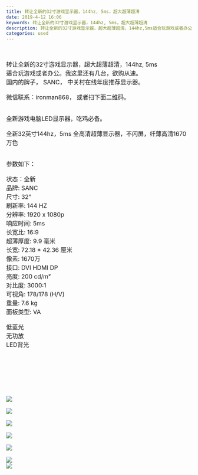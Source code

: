 ```yaml
---
title: 转让全新的32寸游戏显示器，144hz, 5ms，超大超薄超清
date: 2019-4-12 16:06
keywords: 转让全新的32寸游戏显示器，144hz, 5ms，超大超薄超清
description: 转让全新的32寸游戏显示器，超大超薄超清，144hz,5ms适合玩游戏或者办公。我这里还有几台，欲购从速。国内的牌子，SANC，中关村在线年度推荐显示器。微信联系：ironman868，或者扫下面二维码。全新游戏电脑LED显示器，吃鸡必备。
categories: used
---
```

<td class="t_f" id="postmessage_3474995">

<br/>
<br/>
<font style="font-size:16px">转让全新的32寸游戏显示器，超大超薄超清，144hz, 5ms</font><br/>
<font style="font-size:16px">适合玩游戏或者办公。我这里还有几台，欲购从速。</font><br/>
<font style="font-size:16px">国内的牌子， SANC， 中关村在线年度推荐显示器。</font><br/>
<br/>
<font style="font-size:16px">微信联系：ironman868， 或者扫下面二维码。</font><br/>
<br/>
<br/>
<font style="font-size:16px">全新游戏电脑LED显示器，吃鸡必备。</font><br/>
<br/>
<font style="font-size:16px">全新32英寸144hz，5ms 全高清超薄显示器，不闪屏，纤薄高清1670万色</font><br/>
<br/>
<br/>
<font style="font-size:16px">参数如下：</font><br/>
<br/>
<font style="font-size:16px">状态：全新</font><br/>
<font style="font-size:16px">品牌: SANC </font><br/>
<font style="font-size:16px">尺寸: 32"</font><br/>
<font style="font-size:16px">刷新率: 144 HZ</font><br/>
<font style="font-size:16px">分辨率: 1920 x 1080p</font><br/>
<font style="font-size:16px">响应时间: 5ms</font><br/>
<font style="font-size:16px">长宽比: 16:9</font><br/>
<font style="font-size:16px">超薄厚度: 9.9 毫米</font><br/>
<font style="font-size:16px">长宽: 72.18 * 42.36 厘米</font><br/>
<font style="font-size:16px">像素: 1670万</font><br/>
<font style="font-size:16px">接口: DVI HDMI DP</font><br/>
<font style="font-size:16px">亮度: 200 cd/m²</font><br/>
<font style="font-size:16px">对比度: 3000:1</font><br/>
<font style="font-size:16px">可视角: 178/178 (H/V)</font><br/>
<font style="font-size:16px">重量: 7.6 kg</font><br/>
<font style="font-size:16px">面板类型: VA</font><br/>
<br/>
<font style="font-size:16px">低蓝光</font><br/>
<font style="font-size:16px">无功放</font><br/>
<font style="font-size:16px">LED背光</font><br/>
<br/>
<font style="font-size:16px"><br/>
</font><br/>
<font style="font-size:16px"><br/>
</font><br/>
<font style="font-size:16px"><br/>
</font><br/>

<img aid="1138715" data-cf-modified-4fc25364b740b94260bd6db3-="" file="data/attachment/forum/201904/12/160602ollchok2kcoppocl.jpg.thumb.jpg" id="aimg_1138715" inpost="1" onclick="" onmouseover="" src="http://www.flw.ph/data/attachment/forum/201904/12/160602ollchok2kcoppocl.jpg" style="cursor:pointer" zoomfile="data/attachment/forum/201904/12/160602ollchok2kcoppocl.jpg"/>


<br/>
<br/>

<img aid="1138709" data-cf-modified-4fc25364b740b94260bd6db3-="" file="data/attachment/forum/201904/12/160539z4prkjjrovj4rrep.jpg.thumb.jpg" id="aimg_1138709" inpost="1" onclick="" onmouseover="" src="http://www.flw.ph/data/attachment/forum/201904/12/160539z4prkjjrovj4rrep.jpg" style="cursor:pointer" zoomfile="data/attachment/forum/201904/12/160539z4prkjjrovj4rrep.jpg"/>


<br/>
<br/>

<img aid="1138710" data-cf-modified-4fc25364b740b94260bd6db3-="" file="data/attachment/forum/201904/12/160543zykituse7s7jcool.jpg.thumb.jpg" id="aimg_1138710" inpost="1" onclick="" onmouseover="" src="http://www.flw.ph/data/attachment/forum/201904/12/160543zykituse7s7jcool.jpg" style="cursor:pointer" zoomfile="data/attachment/forum/201904/12/160543zykituse7s7jcool.jpg"/>


<br/>
<br/>

<img aid="1138711" data-cf-modified-4fc25364b740b94260bd6db3-="" file="data/attachment/forum/201904/12/160548xafsiuaimmtg15li.jpg.thumb.jpg" id="aimg_1138711" inpost="1" onclick="" onmouseover="" src="http://www.flw.ph/data/attachment/forum/201904/12/160548xafsiuaimmtg15li.jpg" style="cursor:pointer" zoomfile="data/attachment/forum/201904/12/160548xafsiuaimmtg15li.jpg"/>


<br/>
<br/>

<img aid="1138712" data-cf-modified-4fc25364b740b94260bd6db3-="" file="data/attachment/forum/201904/12/160556vro3zhionp660i5l.jpg.thumb.jpg" id="aimg_1138712" inpost="1" onclick="" onmouseover="" src="http://www.flw.ph/data/attachment/forum/201904/12/160556vro3zhionp660i5l.jpg" style="cursor:pointer" zoomfile="data/attachment/forum/201904/12/160556vro3zhionp660i5l.jpg"/>


<br/>
<br/>

<img aid="1138714" data-cf-modified-4fc25364b740b94260bd6db3-="" file="data/attachment/forum/201904/12/160559ndb9wd3edkdbdf7d.jpg.thumb.jpg" id="aimg_1138714" inpost="1" onclick="" onmouseover="" src="http://www.flw.ph/data/attachment/forum/201904/12/160559ndb9wd3edkdbdf7d.jpg" style="cursor:pointer" zoomfile="data/attachment/forum/201904/12/160559ndb9wd3edkdbdf7d.jpg"/>


<br/>

<img aid="1138708" data-cf-modified-4fc25364b740b94260bd6db3-="" file="data/attachment/forum/201904/12/160536vb5x88kb88v5noms.jpg.thumb.jpg" id="aimg_1138708" inpost="1" onclick="" onmouseover="" src="http://www.flw.ph/data/attachment/forum/201904/12/160536vb5x88kb88v5noms.jpg" style="cursor:pointer" zoomfile="data/attachment/forum/201904/12/160536vb5x88kb88v5noms.jpg"/>


<br/>
<br/>
<br/>
<font style="font-size:16px"><br/>
</font><br/>
<font style="font-size:16px"><br/>
</font><br/>
<font style="font-size:16px"><br/>
</font><br/>
<font style="font-size:16px"><br/>
</font><br/>
<font style="font-size:16px"><br/>
</font><br/>
<font style="font-size:16px"><br/>
</font><br/>
<font style="font-size:16px"><br/>
</font><br/>
<font style="font-size:16px"><br/>
</font><br/>
<font style="font-size:16px"><br/>
</font><br/>
<font style="font-size:16px"><br/>
</font><br/>
<font style="font-size:16px"><br/>
</font><br/>
<font style="font-size:16px"><br/>
</font><br/>
<font style="font-size:16px"><br/>
</font><br/>
<font style="font-size:16px"><br/>
</font><br/>
<font style="font-size:16px"><br/>
</font><br/>
<font style="font-size:16px"><br/>
</font><br/>
<font style="font-size:16px"><br/>
</font><br/>
<font style="font-size:16px"><br/>
</font><br/>
<font style="font-size:16px"><br/>
</font><br/>
</td>
